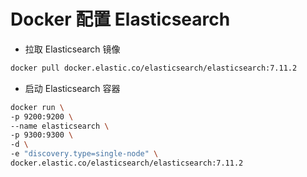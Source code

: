 # Docker 配置 Elasticsearch

- 拉取 Elasticsearch 镜像

```bash
docker pull docker.elastic.co/elasticsearch/elasticsearch:7.11.2
```

- 启动 Elasticsearch 容器

```bash
docker run \
-p 9200:9200 \
--name elasticsearch \
-p 9300:9300 \
-d \
-e "discovery.type=single-node" \
docker.elastic.co/elasticsearch/elasticsearch:7.11.2
```
